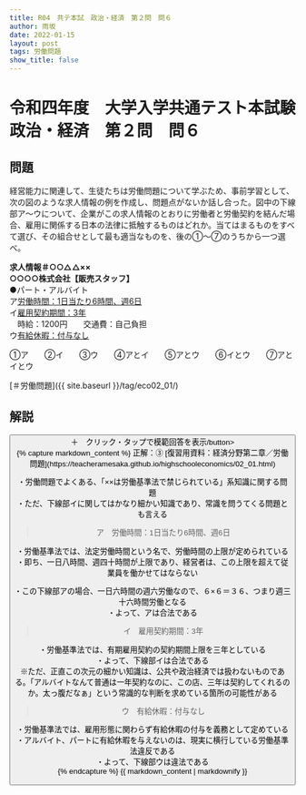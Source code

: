 ```yaml
---
title: R04　共テ本試　政治・経済　第２問　問６
author: 雨坂
date: 2022-01-15
layout: post
tags: 労働問題
show_title: false
---
```

  
# 令和四年度　大学入学共通テスト本試験　政治・経済　第２問　問６  
  
## 問題  
経営能力に関連して、生徒たちは労働問題について学ぶため、事前学習として、次の図のような求人情報の例を作成し、問題点がないか話し合った。図中の下線部ア〜ウについて、企業がこの求人情報のとおりに労働者と労働契約を結んだ場合、雇用に関係する日本の法律に抵触するものはどれか。当てはまるものをすべて選び、その組合せとして最も適当なものを、後の①～⑦のうちから一つ選べ。  
  
**求人情報＃○○△△××**  
**○○○○株式会社【販売スタッフ】**  
●パート・アルバイト  
ア<u>労働時間：1日当たり6時間、週6日</u>  
イ<u>雇用契約期間：3年</u>  
　時給：1200円　　交通費：自己負担  
ウ<u>有給休暇：付与なし</u>  
  
①ア　　②イ　　③ウ　　④アとイ　　⑤アとウ　　⑥イとウ　　⑦アとイとウ  
  
[＃労働問題]({{ site.baseurl }}/tag/eco02_01/)  
  
## 解説  
<div class="collapsible">
  <button class="collapsible-button">＋　クリック・タップで模範回答を表示/button>
  <div class="collapsible-content">
    {% capture markdown_content %}
正解：③  
[復習用資料：経済分野第二章／労働問題](https://teacheramesaka.github.io/highschooleconomics/02_01.html)  
  
・労働問題でよくある、「××は労働基準法で禁じられている」系知識に関する問題  
・ただ、下線部イに関してはかなり細かい知識であり、常識を問うてくる問題とも言える  
  
>ア　労働時間：1日当たり6時間、週6日  
  
・労働基準法では、法定労働時間という名で、労働時間の上限が定められている  
・即ち、一日八時間、週四十時間が上限であり、経営者は、この上限を超えて従業員を働かせてはならない  
  
・この下線部アの場合、一日六時間の週六労働なので、６×６＝３６、つまり週三十六時間労働となる  
・よって、アは合法である  
  
>イ　雇用契約期間：3年  
  
・労働基準法では、有期雇用契約の契約期間上限を三年としている  
・よって、下線部イは合法である  
※ただ、正直この次元の細かい知識は、公共や政治経済では扱わないものである。「アルバイトなんて普通は一年契約なのに、この店、三年は契約してくれるのか。太っ腹だなぁ」という常識的な判断を求めている箇所の可能性がある  
  
>ウ　有給休暇：付与なし  
  
・労働基準法では、雇用形態に関わらず有給休暇の付与を義務として定めている  
・アルバイト、パートに有給休暇を与えないのは、現実に横行している労働基準法違反である  
・よって、下線部ウは違法である  
    {% endcapture %}
    {{ markdown_content | markdownify }}
  </div>
</div>